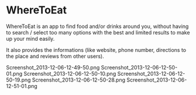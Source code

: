 WhereToEat
==========

WhereToEat is an app to find food and/or drinks around you, without having to search / select too many options with the best 
and limited results to make up your mind easily.

It also provides the informations (like website, phone number, directions to the place and reviews from other users).


Screenshot_2013-12-06-12-49-50.png
Screenshot_2013-12-06-12-50-01.png
Screenshot_2013-12-06-12-50-10.png
Screenshot_2013-12-06-12-50-19.png
Screenshot_2013-12-06-12-50-28.png
Screenshot_2013-12-06-12-51-01.png

